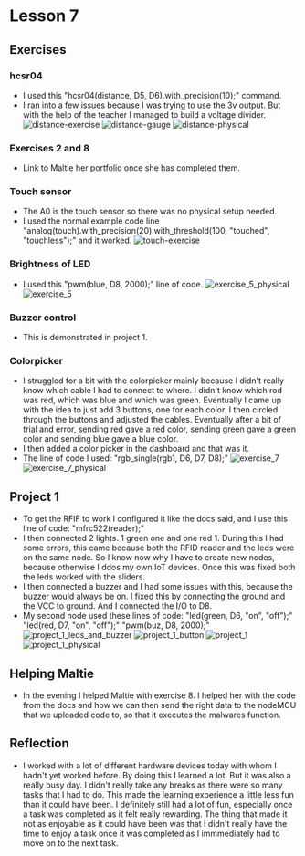 # Lesson 7

## Exercises

### hcsr04

* I used this "hcsr04(distance, D5, D6).with_precision(10);" command.
* I ran into a few issues because I was trying to use the 3v output. But with the help of the teacher I managed to build a voltage divider.
![distance-exercise](https://github.com/Tom284/portfolio-minor-iot/blob/main/Lesson%207/distance-exercise.PNG)
![distance-gauge](https://github.com/Tom284/portfolio-minor-iot/blob/main/Lesson%207/distance-gauge.PNG)
![distance-physical](https://github.com/Tom284/portfolio-minor-iot/blob/main/Lesson%207/distance-physical.jpg)

### Exercises 2 and 8

* Link to Maltie her portfolio once she has completed them.

### Touch sensor

* The A0 is the touch sensor so there was no physical setup needed.
* I used the normal example code line "analog(touch).with_precision(20).with_threshold(100, "touched", "touchless");" and it worked.
![touch-exercise](https://github.com/Tom284/portfolio-minor-iot/blob/main/Lesson%207/touch-exercise.PNG)

### Brightness of LED

* I used this "pwm(blue, D8, 2000);" line of code.
![exercise_5_physical](https://github.com/Tom284/portfolio-minor-iot/blob/main/Lesson%207/exercise_5_physical.jpg)
![exercise_5](https://github.com/Tom284/portfolio-minor-iot/blob/main/Lesson%207/exercise_5.PNG)

### Buzzer control

* This is demonstrated in project 1.

### Colorpicker

* I struggled for a bit with the colorpicker mainly because I didn't really know which cable I had to connect to where. I didn't know which rod was red, which was blue and which was green. Eventually I came up with the idea to just add 3 buttons, one for each color. I then circled through the buttons and adjusted the cables. Eventually after a bit of trial and error, sending red gave a red color, sending green gave a green color and sending blue gave a blue color.
* I then added a color picker in the dashboard and that was it.
* The line of code I used: "rgb_single(rgb1, D6, D7, D8);"
![exercise_7](https://github.com/Tom284/portfolio-minor-iot/blob/main/Lesson%207/exercise_7.PNG)
![exercise_7_physical](https://github.com/Tom284/portfolio-minor-iot/blob/main/Lesson%207/exercise_7_physical.jpg)


## Project 1

* To get the RFIF to work I configured it like the docs said, and I use this line of code: "mfrc522(reader);"
* I then connected 2 lights. 1 green one and one red 1. During this I had some errors, this came because both the RFID reader and the leds were on the same node. So I know now why I have to create new nodes, because otherwise I ddos my own IoT devices. Once this was fixed both the leds worked with the sliders.
* I then connected a buzzer and I had some issues with this, because the buzzer would always be on. I fixed this by connecting the ground and the VCC to ground. And I connected the I/O to D8.
* My second node used these lines of code: 
"led(green, D6, "on", "off");"
"led(red, D7, "on", "off");"
"pwm(buz, D8, 2000);"
![project_1_leds_and_buzzer](https://github.com/Tom284/portfolio-minor-iot/blob/main/Lesson%207/project_1_leds_and_buzzer.PNG)
![project_1_button](https://github.com/Tom284/portfolio-minor-iot/blob/main/Lesson%207/project_1_button.PNG)
![project_1](https://github.com/Tom284/portfolio-minor-iot/blob/main/Lesson%207/project_1.PNG)
![project_1_physical](https://github.com/Tom284/portfolio-minor-iot/blob/main/Lesson%207/project_1_physical.jpg)



## Helping Maltie

* In the evening I helped Maltie with exercise 8. I helped her with the code from the docs and how we can then send the right data to the nodeMCU that we uploaded code to, so that it executes the malwares function.


## Reflection

* I worked with a lot of different hardware devices today with whom I hadn't yet worked before. By doing this I learned a lot. But it was also a really busy day. I didn't really take any breaks as there were so many tasks that I had to do. This made the learning experience a little less fun than it could have been. I definitely still had a lot of fun, especially once a task was completed as it felt really rewarding. The thing that made it not as enjoyable as it could have been was that I didn't really have the time to enjoy a task once it was completed as I immmediately had to move on to the next task.  
